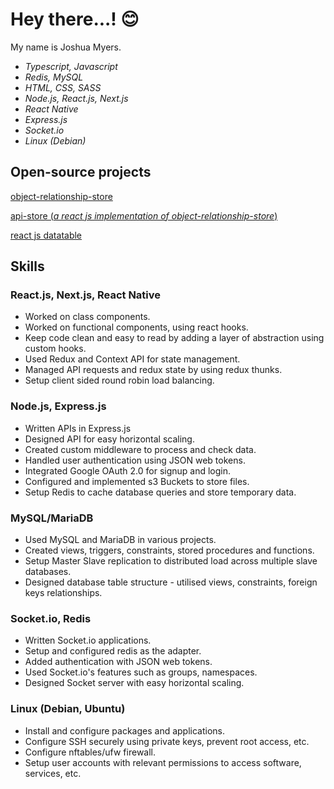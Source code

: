 # Hey there...! :blush:

My name is Joshua Myers.

- _Typescript, Javascript_
- _Redis, MySQL_
- _HTML, CSS, SASS_
- _Node.js, React.js, Next.js_
- _React Native_
- _Express.js_
- _Socket.io_
- _Linux (Debian)_

## Open-source projects
[object-relationship-store](https://www.npmjs.com/package/@jjmyers/object-relationship-store)

[api-store (*a react js implementation of object-relationship-store*)](https://www.npmjs.com/package/@jjmyers/api-store)

[react js datatable](https://www.npmjs.com/package/@jjmyers/datatable)

## Skills

### React.js, Next.js, React Native
  
- Worked on class components.
- Worked on functional components, using react hooks.
- Keep code clean and easy to read by adding a layer of abstraction using custom hooks.
- Used Redux and Context API for state management.
- Managed API requests and redux state by using redux thunks.
- Setup client sided round robin load balancing.


### Node.js, Express.js
- Written APIs in Express.js
- Designed API for easy horizontal scaling.
- Created custom middleware to process and check data.
- Handled user authentication using JSON web tokens.
- Integrated Google OAuth 2.0 for signup and login.
- Configured and implemented s3 Buckets to store files.
- Setup Redis to cache database queries and store temporary data.

### MySQL/MariaDB
- Used MySQL and MariaDB in various projects.
- Created views, triggers, constraints, stored procedures and functions.
- Setup Master Slave replication to distributed load across multiple slave databases.
- Designed database table structure - utilised views, constraints, foreign keys relationships.

### Socket.io, Redis
- Written Socket.io applications.
- Setup and configured redis as the adapter.
- Added authentication with JSON web tokens.
- Used Socket.io's features such as groups, namespaces.
- Designed Socket server with easy horizontal scaling.


### Linux (Debian, Ubuntu)
- Install and configure packages and applications.
- Configure SSH securely using private keys, prevent root access, etc.
- Configure nftables/ufw firewall.
- Setup user accounts with relevant permissions to access software, services, etc.
